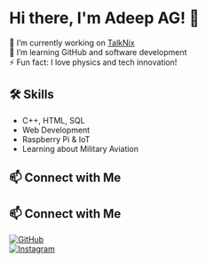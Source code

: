 # Hi there, I'm Adeep AG! 👋

🔭 I’m currently working on [TalkNix](https://github.com/ADEEP-AG/TalkNix)  
🌱 I’m learning GitHub and software development  
⚡ Fun fact: I love physics and tech innovation!  

## 🛠 Skills  
- C++, HTML, SQL  
- Web Development  
- Raspberry Pi & IoT  
- Learning about Military Aviation  

## 📫 Connect with Me  
## 📫 Connect with Me  
[![GitHub](https://img.shields.io/badge/GitHub-000?style=for-the-badge&logo=github)](https://github.com/ADEEP-AG)  
[![Instagram](https://img.shields.io/badge/Instagram-E4405F?style=for-the-badge&logo=instagram&logoColor=white)](https://www.instagram.com/adeepzone/)
